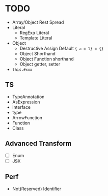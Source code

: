 # TODO

- Array/Object Rest Spread
- Literal
  - RegExp Literal
  - Template Literal
- Object
  - Destructive Assign Default `{ a = 1} = {}`
  - Object Shorthand
  - Object Function shorthand
  - Object getter, setter
- `this.#xxx`

## TS

- TypeAnnotation
- AsExpression
- interface
- type
- ArrowFunction
- Function
- Class

## Advanced Transform

- [ ] Enum
- [ ] JSX

## Perf

- Not(Reserved) Identifier 